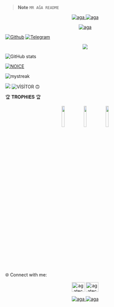 > **Note** 
> ```MR AĞA README``` 
> 
<p align="center">
<a href="https://github.com/tecnoagateam/tecnoagateam"><img src="https://www.tamilblasters.lol/uploads/monthly_2020_02/torrborder.gif.76a54db1a11406f9ba80146699b99b74.gif" alt="aga">
<a href="https://github.com/tecnoagateam/tecnoagateam"><img src="https://www.tamilblasters.lol/uploads/monthly_2020_02/torrborder.gif.76a54db1a11406f9ba80146699b99b74.gif" alt="aga">
</p>
<p align="center">
  <a href="https://github.com/tecnoagateam"><img src="http://readme-typing-svg.herokuapp.com?color=00FF00&center=true&vCenter=true&multiline=false&lines=Salam+Xoş+Gəldin+☺️+;.Mən+MR+AĞA+Super+Fast+Developer..." alt="aga">
</p>           
         

[![Github](https://img.shields.io/badge/-Github-181717?style=for-the-badge&logo=Github&logoColor=white)](https://github.com/tecnoagateam)
[![Telegram](https://img.shields.io/badge/Telegram-2CA5E0?style=for-the-badge&logo=telegram&logoColor=white)](https://telegram.me/tenha055)

<p align="center">
<img src="https://github-stats-alpha.vercel.app/api/?username=tecnoagateam&cc=000&tc=00ff00&ic=fff000&bc=fff" align="center">
</p>
 
![ GitHub stats](https://github-readme-stats.vercel.app/api?username=tecnoagateam&show_icons=true&theme=radical)

[![NOICE](https://github-readme-stats.vercel.app/api/top-langs/?username=tecnoagateam&layout=compact&theme=midnight-purple&hide=Css)](https://github.com/tecnoagateam)

<img src="https://github-readme-streak-stats.herokuapp.com/?user=tecnoagateam&theme=chartreuse-dark" alt="mystreak"/>

![](https://visitor-badge.laobi.icu/badge?page_id=tecnoagateam)
![VİSİTOR 🙃](https://profile-counter.glitch.me/{tecnoagateam}/count.svg)


🏆 𝐓𝐑𝐎𝐏𝐇𝐈𝐄𝐒 🏆
 
<p align="center">
<img width="13%" src="https://github.githubassets.com/images/modules/profile/achievements/yolo-default.png" />
<img width="13%" src="https://telegra.ph/file/b490b39f93ec158ddf21f.png" />
<img width="13%" src="https://github.githubassets.com/images/modules/profile/achievements/quickdraw-default.png" />
</p>

🌐 Connect with me:
<p align="center">
<palign="left">
<a href="https://twitter.com/pubgaga000"target="blank"><img align="center" src="https://raw.githubusercontent.com/rahuldkjain/github-profile-readme-generator/master/src/images/icons/Social/twitter.svg"alt="agatecno" height="30" width="40" /></a>
<a href="https://instagram.com/pubg.aga000"target="blank"><img align="center" src="https://raw.githubusercontent.com/rahuldkjain/github-profile-readme-generator/master/src/images/icons/Social/instagram.svg"alt="agatecno" height="30" width="40" /></a>
</p>



<p align="center">
<a href="https://github.com/tecnoagateam/tecnoagateam"><img src="https://www.tamilblasters.lol/uploads/monthly_2020_02/torrborder.gif.76a54db1a11406f9ba80146699b99b74.gif" alt="aga">
<a href="https://github.com/tecnoagateam/tecnoagateam"><img src="https://www.tamilblasters.lol/uploads/monthly_2020_02/torrborder.gif.76a54db1a11406f9ba80146699b99b74.gif" alt="aga">
</p>

















 
